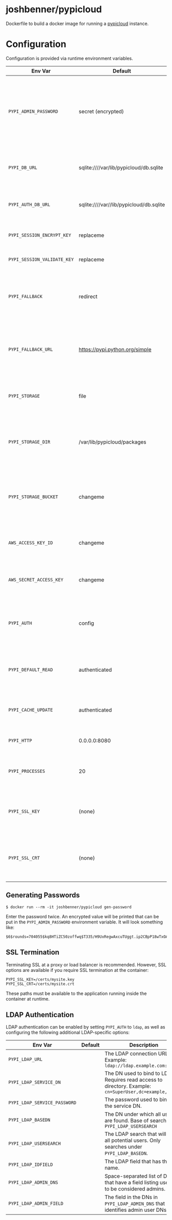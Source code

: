 # joshbenner/pypicloud

Dockerfile to build a docker image for running a [pypicloud](http://pypicloud.readthedocs.io/en/latest/) instance.

# Configuration

Configuration is provided via runtime environment variables.

| Env Var | Default | Description |
| ------- | ------- | ----------- |
| `PYPI_ADMIN_PASSWORD` | secret (encrypted) | The encrypted password to use for the admin user if using `config` auth method. This must be the encrypted form. See [below](#generating-passwords). |
| `PYPI_DB_URL` | sqlite:////var/lib/pypicloud/db.sqlite | The DB connection URL for the local metadata cache. |
| `PYPI_AUTH_DB_URL` | sqlite:////var//lib/pypicloud/db.sqlite | The DB connection URL for the auth DB if `PYPI_AUTH`=`sql` |
| `PYPI_SESSION_ENCRYPT_KEY` | replaceme | Key to use when encryption session data. |
| `PYPI_SESSION_VALIDATE_KEY` | replaceme | Key used to validate session data. |
| `PYPI_FALLBACK` | redirect | Behavior when package is not found in DB. Options: `redirect`, `cache`, `none` ([docs](http://pypicloud.readthedocs.io/en/latest/topics/configuration.html#pypi-fallback)) |
| `PYPI_FALLBACK_URL` | https://pypi.python.org/simple | The URL of another package index fro which to fetch packages when falling back. |
| `PYPI_STORAGE` | file | The package storage strategy. Options: `file`, `s3`, `cloudfront` ([docs](http://pypicloud.readthedocs.io/en/latest/topics/storage.html)) |
| `PYPI_STORAGE_DIR` | /var/lib/pypicloud/packages | Where to store packages when using the `file` option for `PYPI_STORAGE` variable. |
| `PYPI_STORAGE_BUCKET` | changeme | The S3 bucket to store packages when using the `s3` option for `PYPI_STORAGE` variable. |
| `AWS_ACCESS_KEY_ID` | changeme | The AWS access key ID to use when accessing an s3 bucket. |
| `AWS_SECRET_ACCESS_KEY` | changeme | The AWS secret access key to use when accessing an S3 bucket. |
| `PYPI_AUTH` | config | The authentication mode to use. Options: `config`, `sql`, `remote`, `ldap` ([docs](http://pypicloud.readthedocs.io/en/latest/topics/access_control.html)) |
| `PYPI_DEFAULT_READ` | authenticated | List of groups allowed to read packages that don't have explicit restrictions. |
| `PYPI_CACHE_UPDATE` | authenticated | List of groups allowed to update the package cache. |
| `PYPI_HTTP` | 0.0.0.0:8080 | The interface and port to bind to. ([docs](http://uwsgi-docs.readthedocs.io/en/latest/HTTP.html)) |
| `PYPI_PROCESSES` | 20 | The number of concurrent worker processes to run. |
| `PYPI_SSL_KEY` | (none) | Container path to the SSL private key if terminating SSL at the container. |
| `PYPI_SSL_CRT` | (none) | Container path to the SSL certificate if terminating SSL at the container. |

## Generating Passwords

```shell
$ docker run --rm -it joshbenner/pypicloud gen-password
```

Enter the password twice. An encrypted value will be printed that can be put in the `PYPI_ADMIN_PASSWORD` environment variable. It will look something like:

    $6$rounds=704055$kq8HTiZC50zoffwq$T335/H9UxRegwAxcuTUggt.ip2CBpP18wTxOAGpK8DLBZ3jC2yVklFQxRtOd5tHqmzaxDIuq0VUJb/lzaLhNW0

## SSL Termination

Terminating SSL at a proxy or load balancer is recommended. However, SSL options are available if you require SSL termination at the container:

```
PYPI_SSL_KEY=/certs/mysite.key
PYPI_SSL_CRT=/certs/mysite.crt
```

These paths must be available to the application running inside the container at runtime.

## LDAP Authentication

LDAP authentication can be enabled by setting `PYPI_AUTH` to `ldap`, as well as configuring the following additional LDAP-specific options:

| Env Var | Default | Description |
| ------- | ------- | ----------- |
| `PYPI_LDAP_URL` | | The LDAP connection URL. Example: `ldap://ldap.example.com:389` |
| `PYPI_LDAP_SERVICE_DN` | | The DN used to bind to LDAP. Requires read access to directory. Example: `cn=SuperUser,dc=example,dc=com` |
| `PYPI_LDAP_SERVICE_PASSWORD` | | The password used to bind to the service DN. |
| `PYPI_LDAP_BASEDN` | | The DN under which all users are found. Base of search in `PYPI_LDAP_USERSEARCH` |
| `PYPI_LDAP_USERSEARCH` | | The LDAP search that will find all potential users. Only searches under `PYPI_LDAP_BASEDN`. |
| `PYPI_LDAP_IDFIELD` | | The LDAP field that has the user name. |
| `PYPI_LDAP_ADMIN_DNS` | | Space-separated list of DNs that have a field listing user DNs to be considered admins. |
| `PYPI_LDAP_ADMIN_FIELD` | | The field in the DNs in `PYPI_LDAP_ADMIN_DNS` that identifies admin user DNs. |
